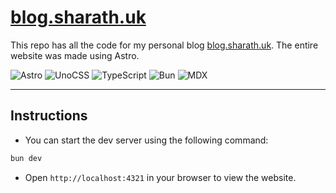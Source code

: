 # [blog.sharath.uk](https://blog.sharath.uk)

This repo has all the code for my personal blog [blog.sharath.uk](https://blog.sharath.uk).
The entire website was made using Astro.

![Astro](https://img.shields.io/badge/Astro-4-c93679?style=for-the-badge&logo=astro)
![UnoCSS](https://img.shields.io/badge/TailwindCSS-3-38bdf8?style=for-the-badge&logo=tailwindcss)
![TypeScript](https://img.shields.io/badge/TypeScript-5-4476c0?style=for-the-badge&logo=typescript)
![Bun](https://img.shields.io/badge/Bun-1-f5f5f5?style=for-the-badge&logo=bun)
![MDX](https://img.shields.io/badge/MDX-3-fcb32c?style=for-the-badge&logo=mdx)

---

## Instructions

- You can start the dev server using the following command:

```sh
bun dev
```

- Open `http://localhost:4321` in your browser to view the website.
